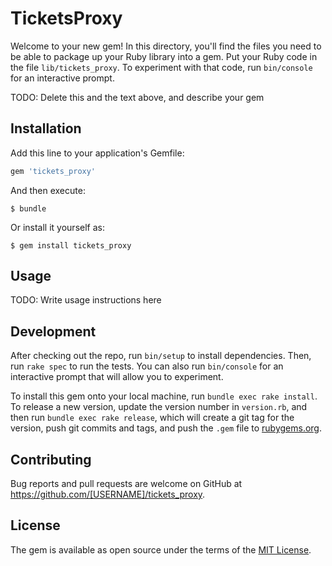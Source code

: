 # TicketsProxy

Welcome to your new gem! In this directory, you'll find the files you need to be able to package up your Ruby library into a gem. Put your Ruby code in the file `lib/tickets_proxy`. To experiment with that code, run `bin/console` for an interactive prompt.

TODO: Delete this and the text above, and describe your gem

## Installation

Add this line to your application's Gemfile:

```ruby
gem 'tickets_proxy'
```

And then execute:

    $ bundle

Or install it yourself as:

    $ gem install tickets_proxy

## Usage

TODO: Write usage instructions here

## Development

After checking out the repo, run `bin/setup` to install dependencies. Then, run `rake spec` to run the tests. You can also run `bin/console` for an interactive prompt that will allow you to experiment.

To install this gem onto your local machine, run `bundle exec rake install`. To release a new version, update the version number in `version.rb`, and then run `bundle exec rake release`, which will create a git tag for the version, push git commits and tags, and push the `.gem` file to [rubygems.org](https://rubygems.org).

## Contributing

Bug reports and pull requests are welcome on GitHub at https://github.com/[USERNAME]/tickets_proxy.

## License

The gem is available as open source under the terms of the [MIT License](https://opensource.org/licenses/MIT).
